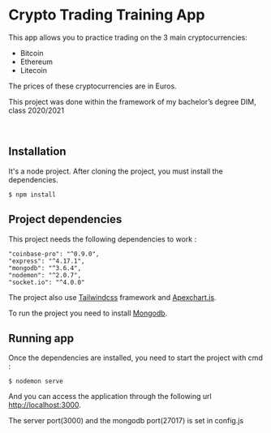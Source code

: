 # Crypto Trading Training App

This app allows you to practice trading on the 3 main cryptocurrencies:
- Bitcoin
- Ethereum
- Litecoin

The prices of these cryptocurrencies are in Euros.

This project was done within the framework of my bachelor’s degree DIM, class 2020/2021

<br>

## Installation
It's a node project.
After cloning the project, you must install the dependencies. 

    $ npm install

## Project dependencies
This project needs the following dependencies to work :

    "coinbase-pro": "^0.9.0",
    "express": "^4.17.1",
    "mongodb": "^3.6.4",
    "nodemon": "^2.0.7",
    "socket.io": "^4.0.0"

The project also use [Tailwindcss](https://tailwindcss.com/) framework and [Apexchart.js](https://apexcharts.com/).

To run the project you need to install [Mongodb](https://docs.mongodb.com/manual/installation/).

## Running app
Once the dependencies are installed, you need to start the project with cmd :

    $ nodemon serve

And you can access the application through the following url [http://localhost:3000](http://localhost:3000/).

The server port(3000) and the mongodb port(27017) is set in config.js
